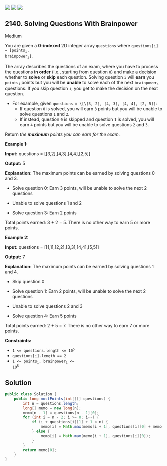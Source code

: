 [![](https://img.shields.io/github/stars/javadev/LeetCode-in-Java?label=Stars&style=flat-square)](https://github.com/javadev/LeetCode-in-Java)
[![](https://img.shields.io/github/forks/javadev/LeetCode-in-Java?label=Fork%20me%20on%20GitHub%20&style=flat-square)](https://github.com/javadev/LeetCode-in-Java/fork)
[![](https://img.shields.io/badge/-LeetCode%20in%20Kotlin-blue?style=flat-square)](https://github.com/javadev/LeetCode-in-Kotlin)

## 2140\. Solving Questions With Brainpower

Medium

You are given a **0-indexed** 2D integer array `questions` where <code>questions[i] = [points<sub>i</sub>, brainpower<sub>i</sub>]</code>.

The array describes the questions of an exam, where you have to process the questions **in order** (i.e., starting from question `0`) and make a decision whether to **solve** or **skip** each question. Solving question `i` will **earn** you <code>points<sub>i</sub></code> points but you will be **unable** to solve each of the next <code>brainpower<sub>i</sub></code> questions. If you skip question `i`, you get to make the decision on the next question.

*   For example, given `questions = \[\[3, 2], [4, 3], [4, 4], [2, 5]]`:
    *   If question `0` is solved, you will earn `3` points but you will be unable to solve questions `1` and `2`.
    *   If instead, question `0` is skipped and question `1` is solved, you will earn `4` points but you will be unable to solve questions `2` and `3`.

Return _the **maximum** points you can earn for the exam_.

**Example 1:**

**Input:** questions = \[\[3,2],[4,3],[4,4],[2,5]]

**Output:** 5

**Explanation:** The maximum points can be earned by solving questions 0 and 3. 

- Solve question 0: Earn 3 points, will be unable to solve the next 2 questions 

- Unable to solve questions 1 and 2 

- Solve question 3: Earn 2 points 
  
Total points earned: 3 + 2 = 5. There is no other way to earn 5 or more points.

**Example 2:**

**Input:** questions = \[\[1,1],[2,2],[3,3],[4,4],[5,5]]

**Output:** 7

**Explanation:** The maximum points can be earned by solving questions 1 and 4. 

- Skip question 0 

- Solve question 1: Earn 2 points, will be unable to solve the next 2 questions 

- Unable to solve questions 2 and 3 

- Solve question 4: Earn 5 points 
  
Total points earned: 2 + 5 = 7. There is no other way to earn 7 or more points.

**Constraints:**

*   <code>1 <= questions.length <= 10<sup>5</sup></code>
*   `questions[i].length == 2`
*   <code>1 <= points<sub>i</sub>, brainpower<sub>i</sub> <= 10<sup>5</sup></code>

## Solution

```java
public class Solution {
    public long mostPoints(int[][] questions) {
        int n = questions.length;
        long[] memo = new long[n];
        memo[n - 1] = questions[n - 1][0];
        for (int i = n - 2; i >= 0; i--) {
            if (i + questions[i][1] + 1 < n) {
                memo[i] = Math.max(memo[i + 1], questions[i][0] + memo[i + questions[i][1] + 1]);
            } else {
                memo[i] = Math.max(memo[i + 1], questions[i][0]);
            }
        }
        return memo[0];
    }
}
```